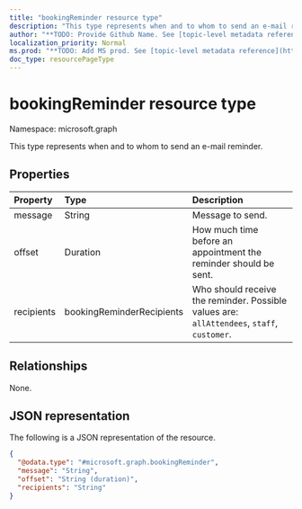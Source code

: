 ```yaml
---
title: "bookingReminder resource type"
description: "This type represents when and to whom to send an e-mail reminder."
author: "**TODO: Provide Github Name. See [topic-level metadata reference](https://msgo.azurewebsites.net/add/document/guidelines/metadata.html#topic-level-metadata)**"
localization_priority: Normal
ms.prod: "**TODO: Add MS prod. See [topic-level metadata reference](https://msgo.azurewebsites.net/add/document/guidelines/metadata.html#topic-level-metadata)**"
doc_type: resourcePageType
---
```


# bookingReminder resource type

Namespace: microsoft.graph



This type represents when and to whom to send an e-mail reminder.

## Properties
|Property|Type|Description|
|:---|:---|:---|
|message|String|Message to send.|
|offset|Duration|How much time before an appointment the reminder should be sent.|
|recipients|bookingReminderRecipients|Who should receive the reminder. Possible values are: `allAttendees`, `staff`, `customer`.|

## Relationships
None.

## JSON representation
The following is a JSON representation of the resource.
<!-- {
  "blockType": "resource",
  "@odata.type": "microsoft.graph.bookingReminder"
}
-->
``` json
{
  "@odata.type": "#microsoft.graph.bookingReminder",
  "message": "String",
  "offset": "String (duration)",
  "recipients": "String"
}
```

